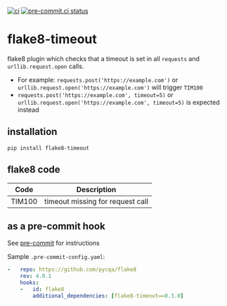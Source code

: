 [![ci](https://github.com/jkittner/flake8-timeout/workflows/ci/badge.svg)](https://github.com/jkittner/flake8-timeout/actions?query=workflow%3Aci)
[![pre-commit.ci status](https://results.pre-commit.ci/badge/github/jkittner/flake8-timeout/master.svg)](https://results.pre-commit.ci/latest/github/jkittner/flake8-timeout/master)

# flake8-timeout

flake8 plugin which checks that a timeout is set in all `requests` and `urllib.request.open` calls.

- For example: `requests.post('https://example.com')` or `urllib.request.open('https://example.com')` will trigger `TIM100`
- `requests.post('https://example.com', timeout=5)` or `urllib.request.open('https://example.com', timeout=5)` is expected instead

## installation

`pip install flake8-timeout`

## flake8 code

| Code   | Description                      |
| ------ | -------------------------------- |
| TIM100 | timeout missing for request call |

## as a pre-commit hook

See [pre-commit](https://pre-commit.com) for instructions

Sample `.pre-commit-config.yaml`:

```yaml
-   repo: https://github.com/pycqa/flake8
    rev: 4.0.1
    hooks:
    -   id: flake8
        additional_dependencies: [flake8-timeout==0.3.0]
```
